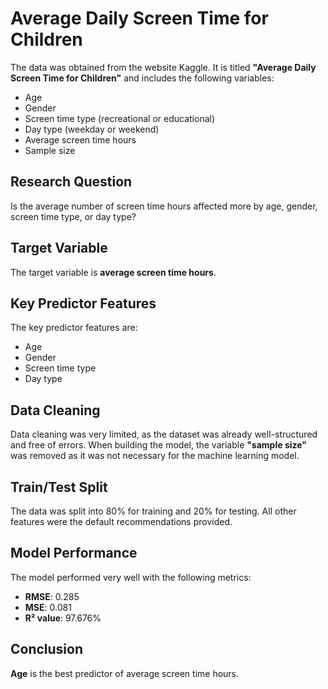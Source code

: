 # Average Daily Screen Time for Children

The data was obtained from the website Kaggle. It is titled **"Average Daily Screen Time for Children"** and includes the following variables:
- Age
- Gender
- Screen time type (recreational or educational)
- Day type (weekday or weekend)
- Average screen time hours
- Sample size

## Research Question
Is the average number of screen time hours affected more by age, gender, screen time type, or day type?

## Target Variable
The target variable is **average screen time hours**.

## Key Predictor Features
The key predictor features are:
- Age
- Gender
- Screen time type
- Day type

## Data Cleaning
Data cleaning was very limited, as the dataset was already well-structured and free of errors. When building the model, the variable **"sample size"** was removed as it was not necessary for the machine learning model.

## Train/Test Split
The data was split into 80% for training and 20% for testing. All other features were the default recommendations provided.

## Model Performance
The model performed very well with the following metrics:
- **RMSE**: 0.285
- **MSE**: 0.081
- **R² value**: 97.676%

## Conclusion
**Age** is the best predictor of average screen time hours.
